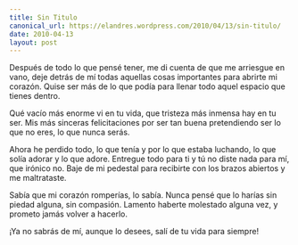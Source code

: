 ```yaml
---
title: Sin Titulo
canonical_url: https://elandres.wordpress.com/2010/04/13/sin-titulo/
date: 2010-04-13
layout: post
---
```


Después de todo lo que pensé tener, me di cuenta de que me arriesgue en vano, deje detrás de mí todas aquellas cosas importantes para abrirte mi corazón. Quise ser más de lo que podía para llenar todo aquel espacio que tienes dentro.

<!--more-->

Qué vacío más enorme vi en tu vida, que tristeza más inmensa hay en tu ser. Mis más sinceras felicitaciones por ser tan buena pretendiendo ser lo que no eres, lo que nunca serás.

Ahora he perdido todo, lo que tenía y por lo que estaba luchando, lo que solía adorar y lo que adore. Entregue todo para ti y tú no diste nada para mí, que irónico no. Baje de mi pedestal para recibirte con los brazos abiertos y me maltrataste.

Sabía que mi corazón romperías, lo sabía. Nunca pensé que lo harías sin piedad alguna, sin compasión. Lamento haberte molestado alguna vez, y prometo jamás volver a hacerlo.

¡Ya no sabrás de mí, aunque lo desees, salí de tu vida para siempre!
